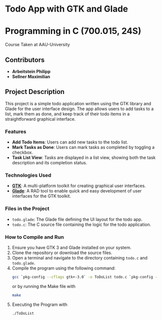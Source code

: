 # Todo App with GTK and Glade
# Programming in C (700.015, 24S)
Course Taken at AAU-University

## Contributors
- **Arbeitstein Philipp**
- **Sellner Maximilian**

## Project Description
This project is a simple todo application written using the GTK library and Glade for the user interface design. The app allows users to add tasks to a list, mark them as done, and keep track of their todo items in a straightforward graphical interface.

### Features
- **Add Todo Items**: Users can add new tasks to the todo list.
- **Mark Tasks as Done**: Users can mark tasks as completed by toggling a checkbox.
- **Task List View**: Tasks are displayed in a list view, showing both the task description and its completion status.

### Technologies Used
- **[GTK](https://www.gtk.org/)**: A multi-platform toolkit for creating graphical user interfaces.
- **[Glade](https://glade.gnome.org/)**: A RAD tool to enable quick and easy development of user interfaces for the GTK toolkit.

### Files in the Project
- `todo.glade`: The Glade file defining the UI layout for the todo app.
- `todo.c`: The C source file containing the logic for the todo application.

### How to Compile and Run
1. Ensure you have GTK 3 and Glade installed on your system.
2. Clone the repository or download the source files.
3. Open a terminal and navigate to the directory containing `todo.c` and `todo.glade`.
4. Compile the program using the following command:
   ```sh
   gcc `pkg-config --cflags gtk+-3.0` -o ToDoList todo.c `pkg-config --libs gtk+-3.0` -rdynamic 
   ```
   or by running the Make file with
   ```sh
   make
   ```
5. Executing the Program with
   ```sh
   ./ToDoList
   ```
